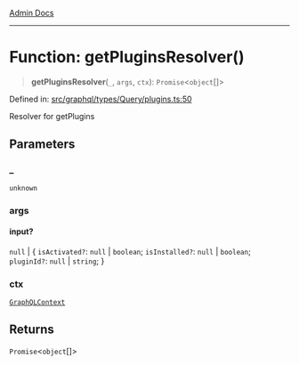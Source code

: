 [Admin Docs](/)

***

# Function: getPluginsResolver()

> **getPluginsResolver**(`_`, `args`, `ctx`): `Promise`\<`object`[]\>

Defined in: [src/graphql/types/Query/plugins.ts:50](https://github.com/Sourya07/talawa-api/blob/2dc82649c98e5346c00cdf926fe1d0bc13ec1544/src/graphql/types/Query/plugins.ts#L50)

Resolver for getPlugins

## Parameters

### \_

`unknown`

### args

#### input?

`null` \| \{ `isActivated?`: `null` \| `boolean`; `isInstalled?`: `null` \| `boolean`; `pluginId?`: `null` \| `string`; \}

### ctx

[`GraphQLContext`](../../../../context/type-aliases/GraphQLContext.md)

## Returns

`Promise`\<`object`[]\>
